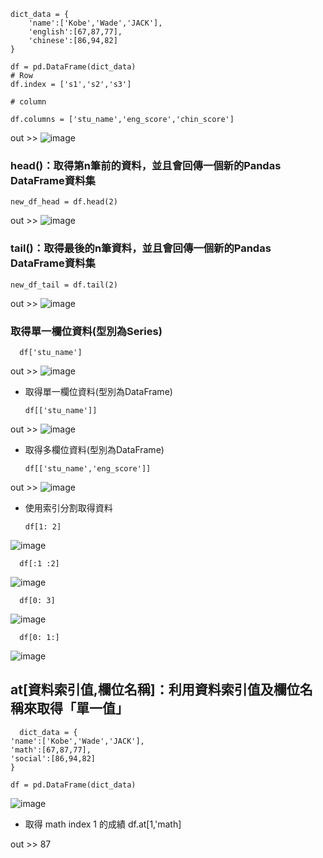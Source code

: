     dict_data = {
        'name':['Kobe','Wade','JACK'],
        'english':[67,87,77],
        'chinese':[86,94,82]
    }

    df = pd.DataFrame(dict_data)
    # Row
    df.index = ['s1','s2','s3']

    # column 

    df.columns = ['stu_name','eng_score','chin_score']

out >> ![image](https://user-images.githubusercontent.com/112489587/208562693-eedb178b-93cb-4f16-bc58-b718629717ff.png)

### head()：取得第n筆前的資料，並且會回傳一個新的Pandas DataFrame資料集   

    new_df_head = df.head(2)
    
out >> ![image](https://user-images.githubusercontent.com/112489587/208562725-705b0baa-2720-4782-b534-f955dae95343.png)

### tail()：取得最後的n筆資料，並且會回傳一個新的Pandas DataFrame資料集
    
    new_df_tail = df.tail(2)

out >> ![image](https://user-images.githubusercontent.com/112489587/208562989-c1631dd8-f864-44b9-abcc-e2497a246da7.png)

### 取得單一欄位資料(型別為Series)     

      df['stu_name']
    
out >> ![image](https://user-images.githubusercontent.com/112489587/208563305-2f32cc88-21a3-4780-a28c-83d3acf4091f.png)

* 取得單一欄位資料(型別為DataFrame)    
    
      df[['stu_name']]
    
out >> ![image](https://user-images.githubusercontent.com/112489587/208563368-bac970f8-f1e4-4403-999f-57b3a7dbafcb.png)

* 取得多欄位資料(型別為DataFrame)     

      df[['stu_name','eng_score']]
      
out >> ![image](https://user-images.githubusercontent.com/112489587/208563888-26559301-4d5c-4142-8cea-baa6f8727c0f.png)

* 使用索引分割取得資料        


      df[1: 2]
![image](https://user-images.githubusercontent.com/112489587/208565570-00610c96-8e48-46ac-a825-89c624af1ca4.png)

      df[:1 :2]
![image](https://user-images.githubusercontent.com/112489587/208565611-e2b2584f-1112-4ed1-b207-fe8acaf3a110.png)

      df[0: 3]
![image](https://user-images.githubusercontent.com/112489587/208565665-b5b46706-033a-425f-a4d1-6f7f4b19b3f8.png)
      
      df[0: 1:]
![image](https://user-images.githubusercontent.com/112489587/208565694-ebab16b9-6600-4f32-a5b7-cbd0f2ba956d.png)
      
      
## at[資料索引值,欄位名稱]：利用資料索引值及欄位名稱來取得「單一值」       
      dict_data = {
    'name':['Kobe','Wade','JACK'],
    'math':[67,87,77],
    'social':[86,94,82]
    }

    df = pd.DataFrame(dict_data)
    
![image](https://user-images.githubusercontent.com/112489587/208567406-dc36ca36-8fe4-4a34-bb09-b5b9ddd552bc.png)

* 取得 math index 1 的成績
    df.at[1,'math]

out >> 87

